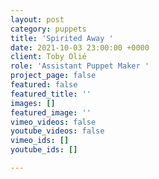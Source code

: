 ```yaml
---
layout: post
category: puppets
title: 'Spirited Away '
date: 2021-10-03 23:00:00 +0000
client: Toby Olié
role: 'Assistant Puppet Maker '
project_page: false
featured: false
featured_title: ''
images: []
featured_image: ''
vimeo_videos: false
youtube_videos: false
vimeo_ids: []
youtube_ids: []

---
```

